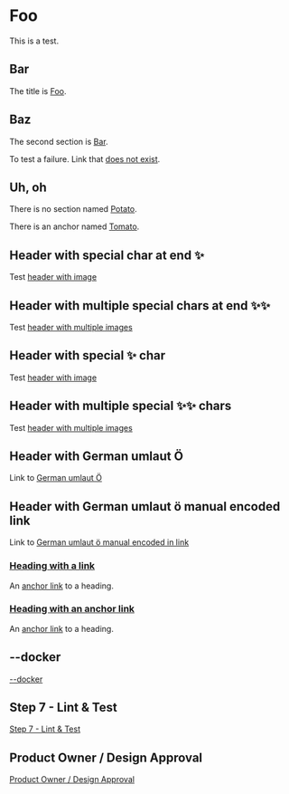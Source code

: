 # Foo

<!-- markdownlint-disable MD033 -->
<a id="tomato"></a>
<!-- markdownlint-enable MD033 -->

This is a test.

## Bar

The title is [Foo](#foo).

## Baz

The second section is [Bar](#bar).

To test a failure. Link that [does not exist](#does-not-exist).

## Uh, oh

There is no section named [Potato](#potato).

There is an anchor named [Tomato](#tomato).

## Header with special char at end ✨

Test [header with image](#header-with-special-char-at-end-)

## Header with multiple special chars at end ✨✨

Test [header with multiple images](#header-with-multiple-special-chars-at-end-)

## Header with special ✨ char

Test [header with image](#header-with-special--char)

## Header with multiple special ✨✨ chars

Test [header with multiple images](#header-with-multiple-special--chars)

## Header with German umlaut Ö

Link to [German umlaut Ö](#header-with-german-umlaut-ö)

## Header with German umlaut ö manual encoded link

Link to [German umlaut ö manual encoded in link](#header-with-german-umlaut-%C3%B6-manual-encoded-link)

### [Heading with a link](https://github.com/tcort/markdown-link-check)

An [anchor link](#heading-with-a-link) to a heading.

### [Heading with an anchor link](#foo)

An [anchor link](#heading-with-an-anchor-link) to a heading.

## --docker

[--docker](#--docker)

## Step 7 - Lint & Test

[Step 7 - Lint \& Test](#step-7---lint--test)

## Product Owner / Design Approval

[Product Owner / Design Approval](#product-owner--design-approval)
